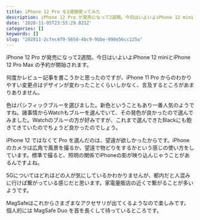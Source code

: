 ```yaml
---
title: iPhone 12 Pro を2週間使ってみた
description: iPhone 12 Pro が発売になって2週間。今日はいよいよiPhone 12 miniとiPhone 12 Pro Max の予約が開始されます。
date: '2020-11-05T23:55:29.021Z'
categories: []
keywords: []
slug: "202011-2cfec4f9-5658-4bc9-9bbe-990e56cc125a"
---
```

iPhone 12 Pro が発売になって2週間。今日はいよいよiPhone 12 miniとiPhone 12 Pro Max の予約が開始されます。

何度かレビュー記事を書こうかと思ったのですが、iPhone 11 Pro からのわかりやすい変更点はデザインが変わったことくらいしかなく、言及するところがあまりありません。

色はパシフィックブルーを選びました。新色ということもあり一番人気のようですね。諸事情からWatchもブルーを選んでいて、その発色が良かったので選んでみました。Watchのブルーの方が好みですが、これまで選んできたBlackにも飽きてきていたのでちょうど良かったのでしょう。

iPhone 12 ではなくて Pro を選んだのは、望遠が欲しかったからです。iPhoneのカメラは広角で風景を撮るか、望遠で物どりをするかという感じの使い方をしています。標準で撮ると、照明の関係でiPhoneの影が映り込んじゃうことがあるんですよね。

5Gについてはどれほどの人が気にしているかわかりませんが、都内だと人混みに行けば繋がっている感じだと思います。家電量販店の近くで繋がることが多いようです。

MagSafeはこれからさまざまなアクセサリが出てくるようなので楽しみです。個人的には MagSafe Duo を首を長くして待っているところです。